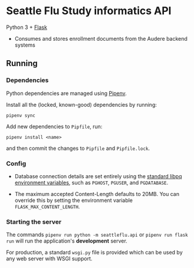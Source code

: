 # Seattle Flu Study informatics API

Python 3 + [Flask](http://flask.pocoo.org)

* Consumes and stores enrollment documents from the Audere backend systems


## Running

### Dependencies

Python dependencies are managed using [Pipenv](https://pipenv.readthedocs.io).

Install all the (locked, known-good) dependencies by running:

    pipenv sync

Add new dependencies to `Pipfile`, run:

    pipenv install <name>

and then commit the changes to `Pipfile` and `Pipfile.lock`.


### Config

* Database connection details are set entirely using the [standard libpq
  environment variables](https://www.postgresql.org/docs/current/libpq-envars.html),
  such as `PGHOST`, `PGUSER`, and `PGDATABASE`.

* The maximum accepted Content-Length defaults to 20MB.  You can override this
  by setting the environment variable `FLASK_MAX_CONTENT_LENGTH`.


### Starting the server

The commands `pipenv run python -m seattleflu.api` or `pipenv run flask run`
will run the application's __development__ server.

For production, a standard `wsgi.py` file is provided which can be used by any
web server with WSGI support.
